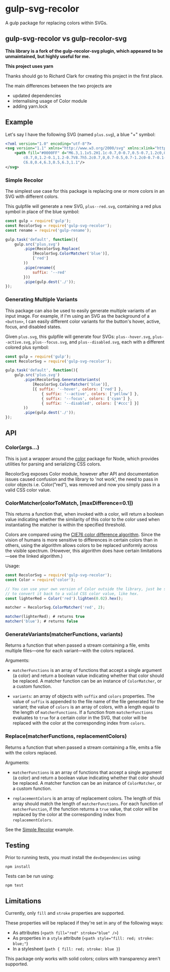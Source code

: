 # gulp-svg-recolor

A gulp package for replacing colors within SVGs.

## gulp-svg-recolor vs gulp-recolor-svg
**This library is a fork of the gulp-recolor-svg plugin, which appeared
to be unmaintained, but highly useful for me.**

**This project uses yarn**

Thanks should go to Richard Clark for creating this project in the first place.

The main differences between the two projects are
- updated dependencies
- internalising usage of Color module
- adding yarn.lock

## Example

Let's say I have the following SVG (named ``plus.svg``), a blue "+" symbol:

```xml
<?xml version="1.0" encoding="utf-8"?>
<svg version="1.1" xmlns="http://www.w3.org/2000/svg" xmlns:xlink="http://www.w3.org/1999/xlink" x="0px" y="0px" viewBox="0 0 15 15" enable-background="new 0 0 15 15" xml:space="preserve">
    <path fill="#0000FF" d="M6.3,1.1v5.2H1.1c-0.7,0-0.7,0.5-0.7,1.2c0,0.7,0.1,1.2,0.7,1.2h5.2v5.2c0,0.7,0.5,0.7,1.2,0.7
        c0.7,0,1.2-0.1,1.2-0.7V8.7h5.2c0.7,0,0.7-0.5,0.7-1.2c0-0.7-0.1-1.2-0.7-1.2H8.7V1.1c0-0.7-0.5-0.7-1.2-0.7
        C6.8,0.4,6.3,0.5,6.3,1.1"/>
</svg>
```

### Simple Recolor

The simplest use case for this package is replacing one or more colors in an SVG with different colors.

This gulpfile will generate a new SVG, `plus--red.svg`, containing a red plus symbol in place of the blue symbol:

```javascript
const gulp = require('gulp');
const RecolorSvg = require('gulp-svg-recolor');
const rename = require('gulp-rename');

gulp.task('default', function(){
    gulp.src('plus.svg')
        .pipe(RecolorSvg.Replace(
            [RecolorSvg.ColorMatcher('blue')],
            ['red']
        ))
        .pipe(rename({
            suffix: '--red'
        }))
        .pipe(gulp.dest('./'));
});
```

### Generating Multiple Variants

This package can also be used to easily generate multiple variants of an input image. For example, if I'm using an SVG as the background of a `<button>`, I can easily different color variants for the button's hover, active, focus, and disabled states.

Given ``plus.svg``, this gulpfile will generate four SVGs: ``plus--hover.svg``, ``plus--active.svg``, ``plus--focus.svg``, and ``plus--disabled.svg``, each with a different colored plus symbol:

```javascript
const gulp = require('gulp');
const RecolorSvg = require('gulp-svg-recolor');

gulp.task('default', function(){
    gulp.src('plus.svg')
        .pipe(RecolorSvg.GenerateVariants(
            [RecolorSvg.ColorMatcher('blue')],
            [{ suffix: '--hover', colors: ['red'] },
                { suffix: '--active', colors: ['yellow'] },
                { suffix: '--focus', colors: ['cyan'] },
                { suffix: '--disabled', colors: ['#ccc'] }]
        ))
        .pipe(gulp.dest('./'));
});
```

## API

### Color(args...)

This is just a wrapper around the [color](https://github.com/qix-/color) package for Node, which provides utilities for parsing and serializing CSS colors.

RecolorSvg exposes Color module, however after API and documentation issues
caused confusion and the library to 'not work', the need to pass in color objects
i.e. Color("red"), was removed and now you simply pass in a valid CSS color value.

### ColorMatcher(colorToMatch, [maxDifference=0.1])

This returns a function that, when invoked with a color, will return a boolean value indicating whether the similarity of this color to the color used when instantiating the matcher is within the specified threshold.

Colors are compared using the [CIE76 color difference algorithm](https://en.wikipedia.org/wiki/Color_difference). Since the vision of humans is more sensitive to differences in certain colors than in others, using the algorithm allows colors to be replaced uniformly across the visible spectrum. (However, this algorithm does have certain limitations—see the linked algorithm.)

Usage:

```javascript
const RecolorSvg = require('gulp-svg-recolor');
const Color = require('color');

// You can use your own version of Color outside the library, just be sure
// to convert it back to a valid CSS color value, like hex.
const lighterRed = Color('red').lighten(0.02).hex();

matcher = RecolorSvg.ColorMatcher('red', 2);

matcher(lighterRed); # returns true
matcher('blue'); # returns false
```

### GenerateVariants(matcherFunctions, variants)

Returns a function that when passed a stream containing a file, emits multiple files—one for each variant—with the colors replaced.

Arguments:

- ``matcherFunctions`` is an array of functions that accept a single argument (a color) and return a boolean value indicating whether that color should be replaced. A matcher function can be an instance of ``ColorMatcher``, or a custom function.

- ``variants``: an array of objects with ``suffix`` and ``colors`` properties. The value of ``suffix`` is appended to the file name of the file generated for the variant; the value of ``colors`` is an array of colors, with a length equal to the length of ``matcherFunctions``. If a function from ``matcherFunctions`` evaluates to ``true`` for a certain color in the SVG, that color will be replaced with the color at the corresponding index from ``colors``.

### Replace(matcherFunctions, replacementColors)

Returns a function that when passed a stream containing a file, emits a file with the colors replaced.

Arguments:

- ``matcherFunctions`` is an array of functions that accept a single argument (a color) and return a boolean value indicating whether that color should be replaced. A matcher function can be an instance of ``ColorMatcher``, or a custom function.

- ``replacementColors`` is an array of replacement colors. The length of this array should match the length of ``matcherFunctions``. For each function of ``matcherFunction``, if the function returns a ``true`` value, that color will be replaced by the color at the corresponding index from ``replacementColors``.

See the [Simple Recolor](#simple-recolor) example.

## Testing

Prior to running tests, you must install the `devDependencies` using:

```shell
npm install
```

Tests can be run using:

```shell
npm test
```

## Limitations

Currently, only `fill` and `stroke` properties are supported.

These properties will be replaced if they're set in any of the following ways:

- As attributes (`<path fill="red" stroke="blue" />`)
- As properties in a `style` attribute (`<path style="fill: red; stroke: blue;"`)
- In a stylesheet (`path { fill: red; stroke: blue }`)

This package only works with solid colors; colors with transparency aren't supported.
